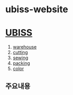 # ubiss-website

<!DOCTYPE html>
<html>
<head>
 <title>UBISS</title>
 <meta charset="utf-8">
</head>
<body>
<h1><a href="index.html">UBISS</a></h1>
<ol>
 <li><a href="1.html">warehouse</a></li>
 <li><a href="1.html">cutting</a></li>
 <li><a href="1.html">sewing</a></li>
 <li><a href="1.html">packing</a></li>
 <li><a href="1.html">color</a></li>
</ol>

<h2>주요내용</h2>
